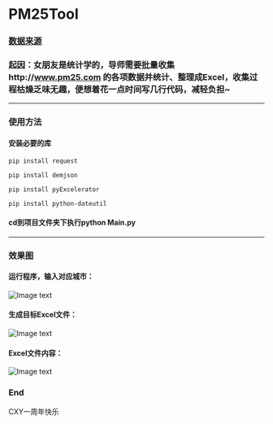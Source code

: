 # PM25Tool
### [数据来源](http://www.pm25.com)
### 起因：女朋友是统计学的，导师需要批量收集http://www.pm25.com 的各项数据并统计、整理成Excel，收集过程枯燥乏味无趣，便想着花一点时间写几行代码，减轻负担~
***
### 使用方法
#### 安装必要的库
```
pip install request
```
```
pip install demjson
```
```
pip install pyExcelerator
```
```
pip install python-dateutil
```
#### cd到项目文件夹下执行python Main.py
***
### 效果图
#### 运行程序，输入对应城市：
![Image text](http://www.zxlee.cn/PM25ToolDemoImg/img1.png)

#### 生成目标Excel文件：
![Image text](http://www.zxlee.cn/PM25ToolDemoImg/img2.png)

#### Excel文件内容：
![Image text](http://www.zxlee.cn/PM25ToolDemoImg/img3.png)

### End
CXY一周年快乐
